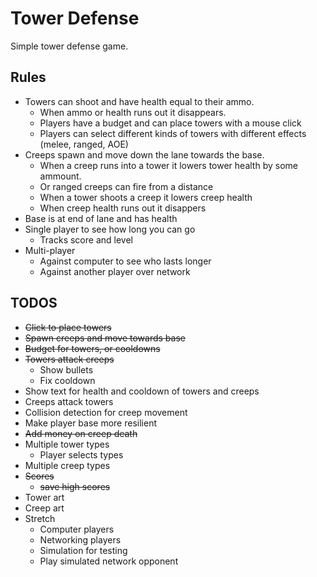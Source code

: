 # Tower Defense
Simple tower defense game.

## Rules
* Towers can shoot and have health equal to their ammo.
    * When ammo or health runs out it disappears.
    * Players have a budget and can place towers with a mouse click
    * Players can select different kinds of towers with different effects (melee, ranged, AOE)
* Creeps spawn and move down the lane towards the base.
    * When a creep runs into a tower it lowers tower health by some ammount.
    * Or ranged creeps can fire from a distance
    * When a tower shoots a creep it lowers creep health
    * When creep health runs out it disappers
* Base is at end of lane and has health
* Single player to see how long you can go
    * Tracks score and level 
* Multi-player
    * Against computer to see who lasts longer
    * Against another player over network

## TODOS
* ~~Click to place towers~~
* ~~Spawn creeps and move towards base~~
* ~~Budget for towers, or cooldowns~~
* ~~Towers attack creeps~~
    * Show bullets
    * Fix cooldown
* Show text for health and cooldown of towers and creeps
* Creeps attack towers
* Collision detection for creep movement
* Make player base more resilient
* ~~Add money on creep death~~
* Multiple tower types
    * Player selects types
* Multiple creep types
* ~~Scores~~
    * ~~save high scores~~
* Tower art
* Creep art
* Stretch
    * Computer players
    * Networking players
    * Simulation for testing
    * Play simulated network opponent
